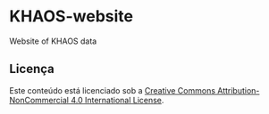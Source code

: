 # KHAOS-website
Website of KHAOS data

## Licença

Este conteúdo está licenciado sob a [Creative Commons Attribution-NonCommercial 4.0 International License](https://creativecommons.org/licenses/by-nc/4.0/).
